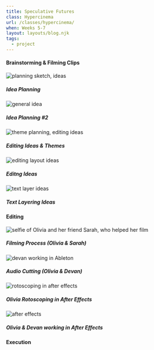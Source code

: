 ```yaml
---
title: Speculative Futures
class: Hypercinema
url: /classes/hypercinema/
when: Weeks 5-7
layout: layouts/blog.njk
tags:
  - project
---
```


#### Brainstorming & Filming Clips

<div class="img-div">
<div class="img-cont">
  <img class="blog-img" alt="planning sketch, ideas" src="https://cdn.glitch.global/d7ac8ce9-d6b5-4915-b92c-e6f0bf0d0c29/IMG_3790.jpg?v=1729012938947">
  <h5>
    Idea Planning
  </h5>
  </div>
<div class="img-cont">
  <img class="blog-img" alt="general idea" src="https://cdn.glitch.global/d7ac8ce9-d6b5-4915-b92c-e6f0bf0d0c29/IMG_3792.JPG?v=1729012948791">
  <h5>
    Idea Planning #2
  </h5>
  </div>
  <div class="img-cont">
  <img class="blog-img" alt="theme planning, editing ideas" src="https://cdn.glitch.global/d7ac8ce9-d6b5-4915-b92c-e6f0bf0d0c29/IMG_3788.JPG?v=1729012927168">
  <h5>
    Editing Ideas & Themes
  </h5>
  </div>
  <div class="img-cont">
  <img class="blog-img" alt="editing layout ideas" src="https://cdn.glitch.global/d7ac8ce9-d6b5-4915-b92c-e6f0bf0d0c29/IMG_3789.JPG?v=1729012932929">
  <h5>
    Editng Ideas
  </h5>
  </div>
  <div class="img-cont">
  <img class="blog-img" alt="text layer ideas" src="https://cdn.glitch.global/d7ac8ce9-d6b5-4915-b92c-e6f0bf0d0c29/IMG_3791.jpg?v=1729012943725">
  <h5>
    Text Layering Ideas
  </h5>
  </div>
</div>

#### Editing

<div class="img-div">
<div class="img-cont">
  <img class="blog-img" alt="selfie of Olivia and her friend Sarah, who helped her film" src="https://cdn.glitch.global/d7ac8ce9-d6b5-4915-b92c-e6f0bf0d0c29/IMG_3595.JPG?v=1729012838559">
  <h5>
    Filming Process (Olivia & Sarah)
  </h5>
  </div>
  <div class="img-cont">
  <img class="blog-img" alt="devan working in Ableton" src="https://cdn.glitch.global/d7ac8ce9-d6b5-4915-b92c-e6f0bf0d0c29/IMG_3773.JPG?v=1729012912578">
  <h5>
    Audio Cutting (Olivia & Devan)
  </h5>
  </div>
<div class="img-cont">
  <img class="blog-img" alt="rotoscoping in after effects" src="https://cdn.glitch.global/d7ac8ce9-d6b5-4915-b92c-e6f0bf0d0c29/IMG_3772.jpg?v=1729012902449">
  <h5>
    Olivia Rotoscoping in After Effects
  </h5>
  </div>
  <div class="img-cont">
  <img class="blog-img" alt="after effects" src="https://cdn.glitch.global/d7ac8ce9-d6b5-4915-b92c-e6f0bf0d0c29/IMG_3775.JPG?v=1729012920437">
  <h5>
    Olivia & Devan working in After Effects
  </h5>
  </div>
</div>

#### Execution
